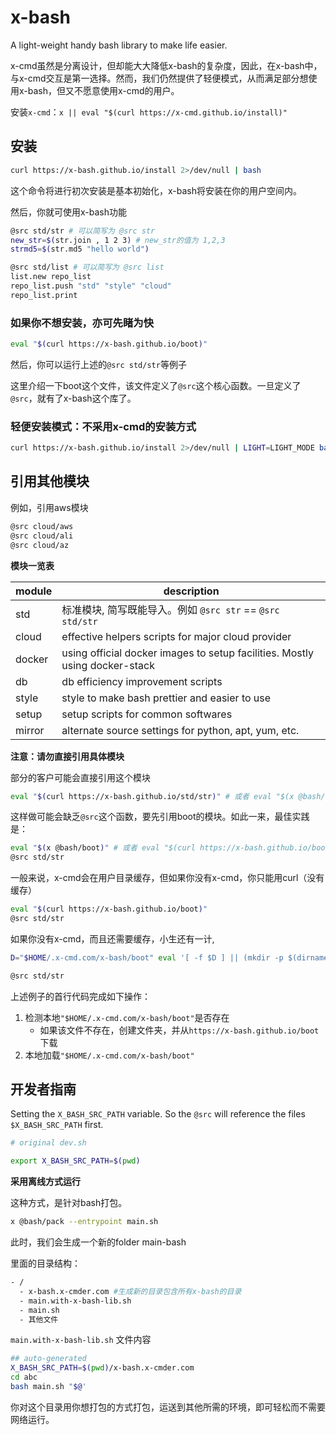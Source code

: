 # x-bash

A light-weight handy bash library to make life easier.

x-cmd虽然是分离设计，但却能大大降低x-bash的复杂度，因此，在x-bash中，与x-cmd交互是第一选择。然而，我们仍然提供了轻便模式，从而满足部分想使用x-bash，但又不愿意使用x-cmd的用户。

安装`x-cmd`：`x || eval "$(curl https://x-cmd.github.io/install)"`

## 安装

```bash
curl https://x-bash.github.io/install 2>/dev/null | bash
```

这个命令将进行初次安装是基本初始化，x-bash将安装在你的用户空间内。

然后，你就可使用x-bash功能

```bash
@src std/str # 可以简写为 @src str
new_str=$(str.join , 1 2 3) # new_str的值为 1,2,3
strmd5=$(str.md5 "hello world")

@src std/list # 可以简写为 @src list
list.new repo_list
repo_list.push "std" "style" "cloud"
repo_list.print
```

### 如果你不想安装，亦可先睹为快

```bash
eval "$(curl https://x-bash.github.io/boot)"
```

然后，你可以运行上述的`@src std/str`等例子

这里介绍一下boot这个文件，该文件定义了`@src`这个核心函数。一旦定义了`@src`，就有了x-bash这个库了。

### 轻便安装模式：不采用x-cmd的安装方式

```bash
curl https://x-bash.github.io/install 2>/dev/null | LIGHT=LIGHT_MODE bash
```

## 引用其他模块

例如，引用aws模块

```bash
@src cloud/aws
@src cloud/ali
@src cloud/az
```

**模块一览表**

| module | description |
| --- | --- |
| std | 标准模块, 简写既能导入。例如 `@src str` == `@src std/str` |
| cloud | effective helpers scripts for major cloud provider |
| docker | using official docker images to setup facilities. Mostly using docker-stack |
| db | db efficiency improvement scripts |
| style | style to make bash prettier and easier to use |
| setup | setup scripts for common softwares |
| mirror | alternate source settings for python, apt, yum, etc. |

**注意：请勿直接引用具体模块**

部分的客户可能会直接引用这个模块

```bash
eval "$(curl https://x-bash.github.io/std/str)" # 或者 eval "$(x @bash/std/str)"
```

这样做可能会缺乏`@src`这个函数，要先引用boot的模块。如此一来，最佳实践是：

```bash
eval "$(x @bash/boot)" # 或者 eval "$(curl https://x-bash.github.io/boot)"
@src std/str
```

一般来说，x-cmd会在用户目录缓存，但如果你没有x-cmd，你只能用curl（没有缓存）

```bash
eval "$(curl https://x-bash.github.io/boot)"
@src std/str
```

如果你没有x-cmd，而且还需要缓存，小生还有一计,

```bash
D="$HOME/.x-cmd.com/x-bash/boot" eval '[ -f $D ] || (mkdir -p $(dirname $D) && curl "https://x-bash.github.io/boot" >$D) && source $D'

@src std/str
```

上述例子的首行代码完成如下操作：

1. 检测本地`"$HOME/.x-cmd.com/x-bash/boot"`是否存在
    - 如果该文件不存在，创建文件夹，并从`https://x-bash.github.io/boot`下载
2. 本地加载`"$HOME/.x-cmd.com/x-bash/boot"`

## 开发者指南

Setting the `X_BASH_SRC_PATH` variable. So the `@src` will reference the files `$X_BASH_SRC_PATH` first.

```bash
# original dev.sh

export X_BASH_SRC_PATH=$(pwd)
```

**采用离线方式运行**

这种方式，是针对bash打包。

```bash
x @bash/pack --entrypoint main.sh
```

此时，我们会生成一个新的folder main-bash

里面的目录结构：

```bash
- /
  - x-bash.x-cmder.com #生成新的目录包含所有x-bash的目录
  - main.with-x-bash-lib.sh
  - main.sh
  - 其他文件
```

`main.with-x-bash-lib.sh` 文件内容

```bash
## auto-generated
X_BASH_SRC_PATH=$(pwd)/x-bash.x-cmder.com
cd abc
bash main.sh "$@'
```

你对这个目录用你想打包的方式打包，运送到其他所需的环境，即可轻松而不需要网络运行。
